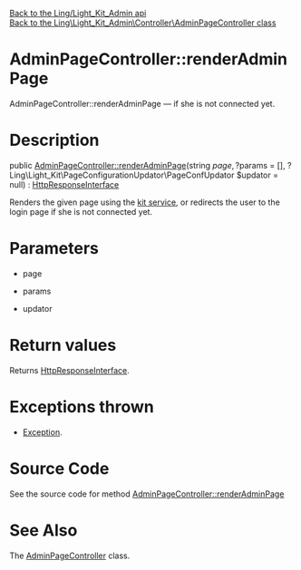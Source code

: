 [Back to the Ling/Light_Kit_Admin api](https://github.com/lingtalfi/Light_Kit_Admin/blob/master/doc/api/Ling/Light_Kit_Admin.md)<br>
[Back to the Ling\Light_Kit_Admin\Controller\AdminPageController class](https://github.com/lingtalfi/Light_Kit_Admin/blob/master/doc/api/Ling/Light_Kit_Admin/Controller/AdminPageController.md)


AdminPageController::renderAdminPage
================



AdminPageController::renderAdminPage — if she is not connected yet.




Description
================


public [AdminPageController::renderAdminPage](https://github.com/lingtalfi/Light_Kit_Admin/blob/master/doc/api/Ling/Light_Kit_Admin/Controller/AdminPageController/renderAdminPage.md)(string $page, ?$params = [], ?Ling\Light_Kit\PageConfigurationUpdator\PageConfUpdator $updator = null) : [HttpResponseInterface](https://github.com/lingtalfi/Light/blob/master/doc/api/Ling/Light/Http/HttpResponseInterface.md)




Renders the given page using the [kit service](https://github.com/lingtalfi/Light_Kit), or redirects the user to the login page
if she is not connected yet.




Parameters
================


- page

    

- params

    

- updator

    


Return values
================

Returns [HttpResponseInterface](https://github.com/lingtalfi/Light/blob/master/doc/api/Ling/Light/Http/HttpResponseInterface.md).


Exceptions thrown
================

- [Exception](http://php.net/manual/en/class.exception.php).&nbsp;







Source Code
===========
See the source code for method [AdminPageController::renderAdminPage](https://github.com/lingtalfi/Light_Kit_Admin/blob/master/Controller/AdminPageController.php#L45-L57)


See Also
================

The [AdminPageController](https://github.com/lingtalfi/Light_Kit_Admin/blob/master/doc/api/Ling/Light_Kit_Admin/Controller/AdminPageController.md) class.



